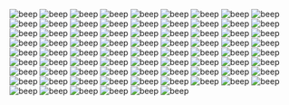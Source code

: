  ![beep](https://gallery.crd.co/assets/images/gallery11/5ef7d5e6_original.png?v=758f1f62) ![beep](https://gallery.crd.co/assets/images/gallery05/5baaab46_original.gif?v=758f1f62) ![beep](https://64.media.tumblr.com/34f7a49fb610d6c8538720d8298d4642/af8ec39b7203d313-33/s100x200/d0c2bcdf2a6d0895c7867f79fde73c66db892c50.png) ![beep](https://supplies.ju.mp/assets/images/gallery01/f3384d1e.png?v=73b3273e) ![beep](https://64.media.tumblr.com/84bab96d0a036c8df28351fb4ef3ba4e/9ae5a34a86b442c9-b3/s100x200/723200361a01e72a332336603eee41dcdf250a9a.png) ![beep](https://autism.crd.co/assets/images/gallery05/8b60c391.png?v=69d6a439) ![beep](https://autism.crd.co/assets/images/gallery05/eca8cc10.gif?v=69d6a439) ![beep](https://64.media.tumblr.com/93999031b3c76e9c5b978faf6cc3f5b7/b6671499bfdc6d69-07/s100x200/55e54bbfed59043e596a18d002a51822c97fcbde.gifv) ![beep](https://autism.crd.co/assets/images/gallery05/3119e27d.gif?v=69d6a439) ![beep](https://autism.crd.co/assets/images/gallery05/69c38c38.gif?v=69d6a439) ![beep](https://autism.crd.co/assets/images/gallery05/48152b25.gif?v=69d6a439) ![beep](https://autism.crd.co/assets/images/gallery05/364bbefc.png?v=69d6a439) ![beep](https://64.media.tumblr.com/4db97ef413c1d3b83bc878aad9255f16/9ae5a34a86b442c9-94/s100x200/8438cbb88e37af2b2b641adee07fcfed97a010ef.png) ![beep](https://files.catbox.moe/hwgc0i.png) ![beep](https://autism.crd.co/assets/images/gallery05/e55fef71.gif?v=69d6a439) ![beep](https://files.catbox.moe/rwlzdg.jpg) ![beep](https://64.media.tumblr.com/39f7c451acc91814cdf383ac8e0b4294/b6671499bfdc6d69-86/s100x200/73304f6e45d943c22908900f5d190706bd0454b1.gifv) ![beep](https://images-wixmp-ed30a86b8c4ca887773594c2.wixmp.com/f/228182ef-17a7-4dcb-9ad1-9cfb0bd19a3e/delxvt1-3f125167-73e2-4437-98f5-9e5a821293b0.png/v1/fill/w_99,h_57,strp/_stamp__anti_pro_shipper_by_iesbeans_delxvt1-fullview.png?token=eyJ0eXAiOiJKV1QiLCJhbGciOiJIUzI1NiJ9.eyJzdWIiOiJ1cm46YXBwOjdlMGQxODg5ODIyNjQzNzNhNWYwZDQxNWVhMGQyNmUwIiwiaXNzIjoidXJuOmFwcDo3ZTBkMTg4OTgyMjY0MzczYTVmMGQ0MTVlYTBkMjZlMCIsIm9iaiI6W1t7ImhlaWdodCI6Ijw9NTciLCJwYXRoIjoiXC9mXC8yMjgxODJlZi0xN2E3LTRkY2ItOWFkMS05Y2ZiMGJkMTlhM2VcL2RlbHh2dDEtM2YxMjUxNjctNzNlMi00NDM3LTk4ZjUtOWU1YTgyMTI5M2IwLnBuZyIsIndpZHRoIjoiPD05OSJ9XV0sImF1ZCI6WyJ1cm46c2VydmljZTppbWFnZS5vcGVyYXRpb25zIl19.8B8fUbMmC5S9nbP6N5DktCDimuKZZbnICj9PsnPAY5I) ![beep](https://images-wixmp-ed30a86b8c4ca887773594c2.wixmp.com/f/6388279d-c61d-469e-ba84-435ca580f115/da7mms6-c2d22fbf-94bf-4e02-985f-4f7dd3b98a98.png/v1/fill/w_99,h_56,strp/aoba_stamp_by_kazumishio_da7mms6-fullview.png?token=eyJ0eXAiOiJKV1QiLCJhbGciOiJIUzI1NiJ9.eyJzdWIiOiJ1cm46YXBwOjdlMGQxODg5ODIyNjQzNzNhNWYwZDQxNWVhMGQyNmUwIiwiaXNzIjoidXJuOmFwcDo3ZTBkMTg4OTgyMjY0MzczYTVmMGQ0MTVlYTBkMjZlMCIsIm9iaiI6W1t7ImhlaWdodCI6Ijw9NTYiLCJwYXRoIjoiXC9mXC82Mzg4Mjc5ZC1jNjFkLTQ2OWUtYmE4NC00MzVjYTU4MGYxMTVcL2RhN21tczYtYzJkMjJmYmYtOTRiZi00ZTAyLTk4NWYtNGY3ZGQzYjk4YTk4LnBuZyIsIndpZHRoIjoiPD05OSJ9XV0sImF1ZCI6WyJ1cm46c2VydmljZTppbWFnZS5vcGVyYXRpb25zIl19.4eJY3zymcTRhh_4PQJhDTpOTb6WoIZP39Ih_AdF6Qz4) ![beep](https://cdn.discordapp.com/attachments/1068679731962204200/1095731304760356874/HACK.gif) ![beep](https://cdn.discordapp.com/attachments/1068679731962204200/1069649780327845948/dcpaasm-ac5e147b-aad6-4ad3-bca7-e9a636f2aeec.png) ![beep](https://images-wixmp-ed30a86b8c4ca887773594c2.wixmp.com/f/d1bd24fe-9db9-468e-8e1d-240c62e97ff3/d7yw7v4-f06eba98-16fe-41c5-8823-edc835590704.gif?token=eyJ0eXAiOiJKV1QiLCJhbGciOiJIUzI1NiJ9.eyJzdWIiOiJ1cm46YXBwOjdlMGQxODg5ODIyNjQzNzNhNWYwZDQxNWVhMGQyNmUwIiwiaXNzIjoidXJuOmFwcDo3ZTBkMTg4OTgyMjY0MzczYTVmMGQ0MTVlYTBkMjZlMCIsIm9iaiI6W1t7InBhdGgiOiJcL2ZcL2QxYmQyNGZlLTlkYjktNDY4ZS04ZTFkLTI0MGM2MmU5N2ZmM1wvZDd5dzd2NC1mMDZlYmE5OC0xNmZlLTQxYzUtODgyMy1lZGM4MzU1OTA3MDQuZ2lmIn1dXSwiYXVkIjpbInVybjpzZXJ2aWNlOmZpbGUuZG93bmxvYWQiXX0.5xfvL_EN9YsJCCNXyCTSQbTsMa774OKlSLMSTgWzn70) ![beep](https://images-wixmp-ed30a86b8c4ca887773594c2.wixmp.com/f/70887d28-03cd-4f79-9516-22d271317a41/d9x70ha-8a36192e-469c-4bff-81b5-243aa10a2ce1.png/v1/fill/w_99,h_56,strp/glow_by_bunsona_d9x70ha-fullview.png?token=eyJ0eXAiOiJKV1QiLCJhbGciOiJIUzI1NiJ9.eyJzdWIiOiJ1cm46YXBwOjdlMGQxODg5ODIyNjQzNzNhNWYwZDQxNWVhMGQyNmUwIiwiaXNzIjoidXJuOmFwcDo3ZTBkMTg4OTgyMjY0MzczYTVmMGQ0MTVlYTBkMjZlMCIsIm9iaiI6W1t7ImhlaWdodCI6Ijw9NTYiLCJwYXRoIjoiXC9mXC83MDg4N2QyOC0wM2NkLTRmNzktOTUxNi0yMmQyNzEzMTdhNDFcL2Q5eDcwaGEtOGEzNjE5MmUtNDY5Yy00YmZmLTgxYjUtMjQzYWExMGEyY2UxLnBuZyIsIndpZHRoIjoiPD05OSJ9XV0sImF1ZCI6WyJ1cm46c2VydmljZTppbWFnZS5vcGVyYXRpb25zIl19.zxB__Dl8tXWqUa9XdSk75LrfAXJHMM7Iyr_c01uLKoI) ![beep](https://images-wixmp-ed30a86b8c4ca887773594c2.wixmp.com/f/792db65f-e92e-4a87-b824-cc83dada2bb3/d6tkwe6-c7d86b6b-c59b-4885-ada1-69bfe63b4d3d.gif?token=eyJ0eXAiOiJKV1QiLCJhbGciOiJIUzI1NiJ9.eyJzdWIiOiJ1cm46YXBwOjdlMGQxODg5ODIyNjQzNzNhNWYwZDQxNWVhMGQyNmUwIiwiaXNzIjoidXJuOmFwcDo3ZTBkMTg4OTgyMjY0MzczYTVmMGQ0MTVlYTBkMjZlMCIsIm9iaiI6W1t7InBhdGgiOiJcL2ZcLzc5MmRiNjVmLWU5MmUtNGE4Ny1iODI0LWNjODNkYWRhMmJiM1wvZDZ0a3dlNi1jN2Q4NmI2Yi1jNTliLTQ4ODUtYWRhMS02OWJmZTYzYjRkM2QuZ2lmIn1dXSwiYXVkIjpbInVybjpzZXJ2aWNlOmZpbGUuZG93bmxvYWQiXX0.9S02HIqvisr3Uuk_Ve3K0-UzDSDe5qMzJLganfkB7jk) ![beep](https://wilardo.crd.co/assets/images/gallery16/a292ba52.png?v=07a8a49e) ![beep](https://images-wixmp-ed30a86b8c4ca887773594c2.wixmp.com/f/d1bd24fe-9db9-468e-8e1d-240c62e97ff3/d6xo4bs-f51a5ebd-b3dc-41ef-8ade-b0fea941504e.png?token=eyJ0eXAiOiJKV1QiLCJhbGciOiJIUzI1NiJ9.eyJzdWIiOiJ1cm46YXBwOjdlMGQxODg5ODIyNjQzNzNhNWYwZDQxNWVhMGQyNmUwIiwiaXNzIjoidXJuOmFwcDo3ZTBkMTg4OTgyMjY0MzczYTVmMGQ0MTVlYTBkMjZlMCIsIm9iaiI6W1t7InBhdGgiOiJcL2ZcL2QxYmQyNGZlLTlkYjktNDY4ZS04ZTFkLTI0MGM2MmU5N2ZmM1wvZDZ4bzRicy1mNTFhNWViZC1iM2RjLTQxZWYtOGFkZS1iMGZlYTk0MTUwNGUucG5nIn1dXSwiYXVkIjpbInVybjpzZXJ2aWNlOmZpbGUuZG93bmxvYWQiXX0.2AmOHneU2Zdrd0-2f_R2neZn-Qs4OAj_ojX_rpHFck0) ![beep](https://images-wixmp-ed30a86b8c4ca887773594c2.wixmp.com/f/40069ce7-4ffd-47c6-b02b-a5fdaccb442e/d6m6s7s-1d5aa028-9f94-4dd2-8044-d7c7e34053a0.png/v1/fill/w_100,h_55,strp/ghost_type_support_stamp_by_natsu714_d6m6s7s-fullview.png?token=eyJ0eXAiOiJKV1QiLCJhbGciOiJIUzI1NiJ9.eyJzdWIiOiJ1cm46YXBwOjdlMGQxODg5ODIyNjQzNzNhNWYwZDQxNWVhMGQyNmUwIiwiaXNzIjoidXJuOmFwcDo3ZTBkMTg4OTgyMjY0MzczYTVmMGQ0MTVlYTBkMjZlMCIsIm9iaiI6W1t7ImhlaWdodCI6Ijw9NTUiLCJwYXRoIjoiXC9mXC80MDA2OWNlNy00ZmZkLTQ3YzYtYjAyYi1hNWZkYWNjYjQ0MmVcL2Q2bTZzN3MtMWQ1YWEwMjgtOWY5NC00ZGQyLTgwNDQtZDdjN2UzNDA1M2EwLnBuZyIsIndpZHRoIjoiPD0xMDAifV1dLCJhdWQiOlsidXJuOnNlcnZpY2U6aW1hZ2Uub3BlcmF0aW9ucyJdfQ.DOoz3IrdRPKINqDRuxAamj-588S2z0jRmNo05E9EoUw) ![beep](https://autism.crd.co/assets/images/gallery05/12d0e126.png?v=2f8e4aeb) ![beep](https://external-media.spacehey.net/media/siwjvlFXjQ2ZVdqqSCnFGLHiDG58nVZpCzX6Ou1GqZ5k=/https://64.media.tumblr.com/38c9a299748edbb79429eae83e4519ac/tumblr_inline_qiqp8jZ0Sc1vefsve_500.jpg) ![beep](https://wilardo.crd.co/assets/images/gallery08/23e55829.png?v=d19c95ca) ![beep](https://wilardo.crd.co/assets/images/gallery08/f682c062.gif?v=d19c95ca) ![beep](https://64.media.tumblr.com/120b812cbd7120b9a3099257b5e80324/7f879fb7a6e85ba3-e3/s100x200/d44eba377737dbf1eaeefd89c61a57cbc57ce009.gifv) ![beep](https://y2k.neocities.org/stamps2/glow_in_the_dark_by_glittersludge-day6eyf.png) ![beep](https://images-wixmp-ed30a86b8c4ca887773594c2.wixmp.com/f/3f74a715-0ad4-4bf6-96a5-5ef498ee88a1/ddpsjgr-3dcc916d-68b9-431b-8c3d-d6ca2a8ff044.png?token=eyJ0eXAiOiJKV1QiLCJhbGciOiJIUzI1NiJ9.eyJzdWIiOiJ1cm46YXBwOjdlMGQxODg5ODIyNjQzNzNhNWYwZDQxNWVhMGQyNmUwIiwiaXNzIjoidXJuOmFwcDo3ZTBkMTg4OTgyMjY0MzczYTVmMGQ0MTVlYTBkMjZlMCIsIm9iaiI6W1t7InBhdGgiOiJcL2ZcLzNmNzRhNzE1LTBhZDQtNGJmNi05NmE1LTVlZjQ5OGVlODhhMVwvZGRwc2pnci0zZGNjOTE2ZC02OGI5LTQzMWItOGMzZC1kNmNhMmE4ZmYwNDQucG5nIn1dXSwiYXVkIjpbInVybjpzZXJ2aWNlOmZpbGUuZG93bmxvYWQiXX0.pp1XUTifctH3ToK0QqYeOiNahDjIr9VkLseg5G8By5c) ![beep](https://images-wixmp-ed30a86b8c4ca887773594c2.wixmp.com/f/ceb315e0-165b-47ba-81e8-dcccebca1324/d6pdd5p-b4a9a074-786c-4bef-a3e3-166af33749b2.gif?token=eyJ0eXAiOiJKV1QiLCJhbGciOiJIUzI1NiJ9.eyJzdWIiOiJ1cm46YXBwOjdlMGQxODg5ODIyNjQzNzNhNWYwZDQxNWVhMGQyNmUwIiwiaXNzIjoidXJuOmFwcDo3ZTBkMTg4OTgyMjY0MzczYTVmMGQ0MTVlYTBkMjZlMCIsIm9iaiI6W1t7InBhdGgiOiJcL2ZcL2NlYjMxNWUwLTE2NWItNDdiYS04MWU4LWRjY2NlYmNhMTMyNFwvZDZwZGQ1cC1iNGE5YTA3NC03ODZjLTRiZWYtYTNlMy0xNjZhZjMzNzQ5YjIuZ2lmIn1dXSwiYXVkIjpbInVybjpzZXJ2aWNlOmZpbGUuZG93bmxvYWQiXX0.fVAHz_OuRMQ8ahsLUtMZt4LZOFECnNMLGw_-DFIGmig) ![beep](https://wilardo.crd.co/assets/images/gallery13/32659efd.gif?v=d19c95ca) ![beep](https://wilardo.crd.co/assets/images/gallery08/5c4f1469.png?v=d19c95ca) ![beep](https://images-wixmp-ed30a86b8c4ca887773594c2.wixmp.com/f/57e3a0c2-a24e-4919-844e-36eeb4706388/d7lb626-a58a0a47-80fe-4a56-ac19-6415b2ec7d24.png/v1/fill/w_99,h_55,strp/noiz___stamp_by_stampsfa_d7lb626-fullview.png?token=eyJ0eXAiOiJKV1QiLCJhbGciOiJIUzI1NiJ9.eyJzdWIiOiJ1cm46YXBwOjdlMGQxODg5ODIyNjQzNzNhNWYwZDQxNWVhMGQyNmUwIiwiaXNzIjoidXJuOmFwcDo3ZTBkMTg4OTgyMjY0MzczYTVmMGQ0MTVlYTBkMjZlMCIsIm9iaiI6W1t7ImhlaWdodCI6Ijw9NTUiLCJwYXRoIjoiXC9mXC81N2UzYTBjMi1hMjRlLTQ5MTktODQ0ZS0zNmVlYjQ3MDYzODhcL2Q3bGI2MjYtYTU4YTBhNDctODBmZS00YTU2LWFjMTktNjQxNWIyZWM3ZDI0LnBuZyIsIndpZHRoIjoiPD05OSJ9XV0sImF1ZCI6WyJ1cm46c2VydmljZTppbWFnZS5vcGVyYXRpb25zIl19.JUubevlqAzcc7n7pBHrem9iEFUeokYhGLOD7GOpWzlk) ![beep](https://64.media.tumblr.com/bf2ec991a14f0537e07b1b28ab6495bd/fa404f8c86b4809a-1a/s100x200/c79f4d12f96eeb372f5292227b5cff90b5fea0d0.png) ![beep](https://64.media.tumblr.com/8ef6d8e6c69c6965ac635fe9293d7d64/3233b539846a2503-6a/s100x200/642d82526e61f7089af0f3f2a271cf850721136d.gifv) ![beep](https://64.media.tumblr.com/0dbe405452f160749f352762aa9e209c/tumblr_pwtcqjqM091xbgu08o1_100.gifv) ![beep](https://64.media.tumblr.com/8ab9b0749ebc1d4d039a930c84606095/52882d289d8126c0-52/s100x200/f31d412300ae9900b9aabd8a0b160d06112c14b0.png) ![beep](https://64.media.tumblr.com/3f19b773865d851f0b3e29e7555f151d/tumblr_pwee74FvXr1xbgu08o3_100.png) ![beep](https://64.media.tumblr.com/df79bd337e37e850308977136b200d05/d511c7faddc57de9-db/s100x200/adeb122d32bb0ae5aca176200671c8b2ddf024be.png) ![beep](https://64.media.tumblr.com/a78aa50f1c404f63d79d5e2fcdaa9c83/tumblr_pxp41ziwYp1xbgu08o1_100.png) ![beep](https://64.media.tumblr.com/82a21e1541572f6d748260f7fddba789/3233b539846a2503-1b/s100x200/adce775a87cbb7fa2aa91b7a38721b1985746c29.png) ![beep](https://64.media.tumblr.com/dc8d469a7e821fe906967b7ebac93ea7/00ed230b421dfcff-af/s100x200/93c98759c2c6333a4ba9c8c3ce0878da9e411b71.jpg) ![beep](https://64.media.tumblr.com/bd2abaff9a5e82a1aedf414bcc1b95b0/3d358f858b78a3b0-0e/s100x200/552b443128da2b3d04900508285fc24461d556b5.png) ![beep](https://64.media.tumblr.com/b54baf4ebe840f6d077680bcf7faee4e/tumblr_pyq4xh3CoV1xbgu08o1_100.png) ![beep](https://64.media.tumblr.com/a215642e65888f56293f5906b29c3422/b7cb0955c7c5d314-1a/s100x200/cdaab371f6e3d25d849d123f2a17d4fb953494e1.png) ![beep](https://64.media.tumblr.com/397e88b0cd0f8c06fbf68c96382dd7ac/tumblr_pyq4xh3CoV1xbgu08o3_100.png) ![beep](https://64.media.tumblr.com/d111ea1ad995ef83897cd65353f6abbd/0b8f9c5eb57a88cf-69/s250x400/90ed78fd3cf10b2ebbf546789018c3bb652c6d2a.gifv) ![beep](https://64.media.tumblr.com/b482fae14818869f6e6ff45efd4500ee/tumblr_py5z7yEIk41xbgu08o2_100.gifv) ![beep](https://64.media.tumblr.com/1445f26d1d52ab0852512ddff1b9cd6b/9ba82293bddb7958-58/s100x200/535b96118c4761df31dbcc44f2c42626af601fe3.png) ![beep](https://64.media.tumblr.com/1fd2f819adeb4c7b068b7eb75225689e/tumblr_py5y58Ish61xbgu08o2_100.gifv) ![beep](https://64.media.tumblr.com/c35420acfff4de92293f84cf08c2dbbc/tumblr_pxp41ziwYp1xbgu08o3_100.gifv) ![beep](https://64.media.tumblr.com/1cdc9be81a6383aeb26df50d9dab6cbe/tumblr_pwtcqjqM091xbgu08o2_100.gifv) ![beep](https://64.media.tumblr.com/7f8f4ba869711c3adb55f45c1d71e105/00ed230b421dfcff-ae/s100x200/f5ad05c937c4d43161ea998840f18792b294d38b.jpg) ![beep](https://64.media.tumblr.com/08b32eda1ab9ba5bb79510059f6021c5/tumblr_pwt7vl2ECX1xbgu08o2_100.png) ![beep](https://64.media.tumblr.com/4bf5f7653d3f3a2f8fb4f5fa3275ddb1/tumblr_pwee74FvXr1xbgu08o4_100.png) ![beep](https://64.media.tumblr.com/cf5936a19155f05ed861c0ce3fcbfa9c/bde6735cbb991692-db/s100x200/2f5adbe57c0a08077df844988a77c9800d5f2171.gifv) ![beep](https://64.media.tumblr.com/35ba254c30591b8e58ae0eaf794e1c6a/tumblr_pwe1stLiZt1xbgu08o3_100.jpg) ![beep](https://64.media.tumblr.com/cb0c5c09f6c5975fc48be9cf516b9f29/fa404f8c86b4809a-65/s100x200/c05e967a6fc2c07326c3b5f79d3514f9409935c9.png) ![beep](https://64.media.tumblr.com/ebdb828fec5418fb02b7907f4b21a479/3233b539846a2503-a3/s100x200/8d58180fa59f85426004ddeec8b55d6720044bed.gifv) ![beep](https://64.media.tumblr.com/358e207de8a74990d56cf6a39382ec4b/tumblr_pxp41ziwYp1xbgu08o6_100.png) ![beep](https://64.media.tumblr.com/4b106da276728892a4c190f106f8816f/tumblr_pxmw6zTTTc1xbgu08o3_100.png) ![beep](https://64.media.tumblr.com/dbc30f11f0d87150d015e31c3910b02f/tumblr_pwdyozj4qK1xbgu08o7_100.png) ![beep](https://64.media.tumblr.com/1edec0fd3479badd5fc55b57c62b7f83/28bf50de61a30126-eb/s100x200/ec6aad8ab73ee413cf692b8a9a3891f39ed7d779.png) ![beep](https://64.media.tumblr.com/b1844c66e79b3637244a425f1feec436/tumblr_pw9jl8vveA1xbgu08o3_100.png) ![beep](https://64.media.tumblr.com/7748d170503b9fe480c46ffbda6c96c7/a7e2c73ddfcb6d77-45/s100x200/c1907fde77b345c57e90afac4f34b503c1e4e5b9.png) ![beep](https://64.media.tumblr.com/e79a57dad74632730bbf0fff85bbebb9/a4c2806b0e551a8e-0d/s100x200/eaa11f69866378c64d41eb3f4d88e9637570e30b.png) ![beep](https://64.media.tumblr.com/a5f8bcbdbae9a77b651a0466b8c96afb/tumblr_pwdyozj4qK1xbgu08o9_100.gifv) ![beep](https://collection.ju.mp/assets/images/gallery05/2f9058a3.png?v=0236594d) ![beep](https://64.media.tumblr.com/c1e94c2c1380308f2d79554508e110be/2943a7df6cd35514-a5/s100x200/efa384e3bd6338a58c9b3a4d9d017e4a6c264438.gifv) ![beep](https://64.media.tumblr.com/ed89b0ee67a0472180fd5c0983fc044a/8f6e49ac00ead41c-c3/s100x200/6596e773ff4535e70853d772555007ce5f803bf6.png) ![beep](https://collection.ju.mp/assets/images/gallery35/be8830e3.png?v=0236594d) ![beep](https://64.media.tumblr.com/c40b998cba6be230b35b9aa6f8f27c13/043b3b79b6f9e438-8f/s100x200/f706189cfd5035098f6dae8672167095c9dab440.png) ![beep](https://collection.ju.mp/assets/images/gallery04/2cb75711.gif?v=0236594d)
